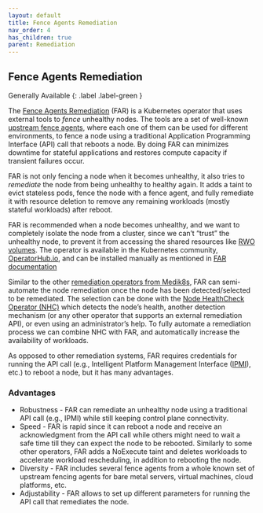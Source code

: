 ```yaml
---
layout: default
title: Fence Agents Remediation
nav_order: 4
has_children: true
parent: Remediation
---
```


## Fence Agents Remediation

Generally Available
{: .label .label-green }

The [Fence Agents Remediation](https://github.com/medik8s/fence-agents-remediation#readme) (FAR) is a Kubernetes operator that uses external tools to *fence* unhealthy nodes.
The tools are a set of well-known [upstream fence agents](https://github.com/ClusterLabs/fence-agents), where each one of them can be used for different environments,
to fence a node using a traditional Application Programming Interface (API) call that reboots a node.
By doing FAR can minimizes downtime for stateful applications and restores compute capacity if transient failures occur.

FAR is not only fencing a node when it becomes unhealthy, it also tries to *remediate* the node from being unhealthy to healthy again.
It adds a taint to evict stateless pods, fence the node with a fence agent, and fully remediate it with resource deletion to remove any remaining workloads (mostly stateful workloads) after reboot.

FAR is recommended when a node becomes unhealthy, and we want to completely isolate the node from a cluster,
since we can’t “trust” the unhealthy node, to prevent it from accessing the shared resources like [RWO volumes](https://kubernetes.io/docs/concepts/storage/persistent-volumes/#access-modes).
The operator is available in the Kubernetes community, [OperatorHub.io](https://operatorhub.io/operator/fence-agents-remediation), and can be installed manually as mentioned in [FAR documentation](https://github.com/medik8s/fence-agents-remediation#installation)

Similar to the other [remediation operators from Medik8s](https://www.medik8s.io/remediation/remediation/#implementations),
FAR can semi-automate the node remediation once the node has been detected/selected to be remediated.
The selection can be done with the [Node HealthCheck Operator (NHC)](https://github.com/medik8s/node-healthcheck-operator#readme) which detects the node’s health,
another detection mechanism (or any other operator that supports an external remediation API), or even using an administrator’s help.
To fully automate a remediation process we can combine NHC with FAR, and automatically increase the availability of workloads.

As opposed to other remediation systems, FAR requires credentials for running the API call (e.g., Intelligent Platform Management Interface ([IPMI](https://en.wikipedia.org/wiki/Intelligent_Platform_Management_Interface)), etc.)
to reboot a node, but it has many advantages.

### Advantages

* Robustness - FAR can remediate an unhealthy node using a traditional API call (e.g., IPMI) while still keeping control plane connectivity.
* Speed - FAR is rapid since it can reboot a node and receive an acknowledgment from the API call while others might need to wait a safe time till they can expect the node to be rebooted.
Similarly to some other operators, FAR adds a NoExecute taint and deletes workloads to accelerate workload rescheduling, in addition to rebooting the node.
* Diversity - FAR includes several fence agents from a whole known set of upstream fencing agents for bare metal servers, virtual machines, cloud platforms, etc.
* Adjustability - FAR allows to set up different parameters for running the API call that remediates the node.
